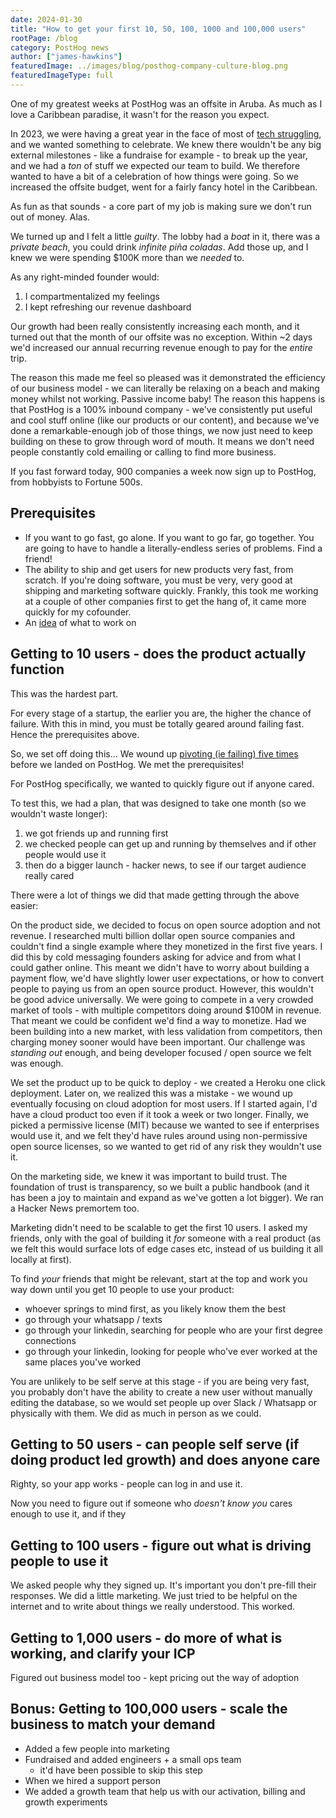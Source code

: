 ```yaml
---
date: 2024-01-30
title: "How to get your first 10, 50, 100, 1000 and 100,000 users"
rootPage: /blog
category: PostHog news
author: ["james-hawkins"]
featuredImage: ../images/blog/posthog-company-culture-blog.png
featuredImageType: full
---
```


One of my greatest weeks at PostHog was an offsite in Aruba. As much as I love a Caribbean paradise, it wasn't for the reason you expect.

In 2023, we were having a great year in the face of most of [tech struggling](https://www.theatlantic.com/ideas/archive/2023/01/tech-recession-layoffs-google-facebook-microsoft/672798/), and we wanted something to celebrate. We knew there wouldn't be any big external milestones - like a fundraise for example - to break up the year, and we had a _ton_ of stuff we expected our team to build. We therefore wanted to have a bit of a celebration of how things were going. So we increased the offsite budget, went for a fairly fancy hotel in the Caribbean.

As fun as that sounds - a core part of my job is making sure we don't run out of money. Alas.

We turned up and I felt a little *guilty*. The lobby had a _boat_ in it, there was a _private beach_, you could drink _infinite piña coladas_. Add those up, and I knew we were spending $100K more than we _needed_ to.

As any right-minded founder would:

1. I compartmentalized my feelings
2. I kept refreshing our revenue dashboard

Our growth had been really consistently increasing each month, and it turned out that the month of our offsite was no exception. Within ~2 days we'd increased our annual recurring revenue enough to pay for the _entire_ trip. 

The reason this made me feel so pleased was it demonstrated the efficiency of our business model - we can literally be relaxing on a beach and making money whilst not working. Passive income baby! The reason this happens is that PostHog is a 100% inbound company - we've consistently put useful and cool stuff online (like our products or our content), and because we've done a remarkable-enough job of those things, we now just need to keep building on these to grow through word of mouth. It means we don't need people constantly cold emailing or calling to find more business.

If you fast forward today, 900 companies a week now sign up to PostHog, from hobbyists to Fortune 500s.

<PUT IN GRAPH OF WEEKLY COMPREHENSIVE ORG SIGNUPS>

## Prerequisites

* If you want to go fast, go alone. If you want to go far, go together. You are going to have to handle a literally-endless series of problems. Find a friend! 
* The ability to ship and get users for new products very fast, from scratch. If you're doing software, you must be very, very good at shipping and marketing software quickly. Frankly, this took me working at a couple of other companies first to get the hang of, it came more quickly for my cofounder.
* An [idea](https://www.ycombinator.com/library/8g-how-to-get-startup-ideas) of what to work on

## Getting to 10 users - does the product actually function

This was the hardest part.

For every stage of a startup, the earlier you are, the higher the chance of failure. With this in mind, you must be totally geared around failing fast. Hence the prerequisites above.

So, we set off doing this... We wound up [pivoting (ie failing) five times](pivot-to-posthog) before we landed on PostHog. We met the prerequisites!

For PostHog specifically, we wanted to quickly figure out if anyone cared.

To test this, we had a plan, that was designed to take one month (so we wouldn't waste longer):
1. we got friends up and running first
1. we checked people can get up and running by themselves and if other people would use it
1. then do a bigger launch - hacker news, to see if our target audience really cared

There were a lot of things we did that made getting through the above easier:

On the product side, we decided to focus on open source adoption and not revenue. I researched multi billion dollar open source companies and couldn't find a single example where they monetized in the first five years. I did this by cold messaging founders asking for advice and from what I could gather online. This meant we didn't have to worry about building a payment flow, we'd have slightly lower user expectations, or how to convert people to paying us from an open source product. However, this wouldn't be good advice universally. We were going to compete in a very crowded market of tools - with multiple competitors doing around $100M in revenue. That meant we could be confident we'd find a way to monetize. Had we been building into a new market, with less validation from competitors, then charging money sooner would have been important. Our challenge was _standing out_ enough, and being developer focused / open source we felt was enough.

We set the product up to be quick to deploy - we created a Heroku one click deployment. Later on, we realized this was a mistake - we wound up eventually focusing on cloud adoption for most users. If I started again, I'd have a cloud product too even if it took a week or two longer. Finally, we picked a permissive license (MIT) because we wanted to see if enterprises would use it, and we felt they'd have rules around using non-permissive open source licenses, so we wanted to get rid of any risk they wouldn't use it.

On the marketing side, we knew it was important to build trust. The foundation of trust is transparency, so we built a public handbook (and it has been a joy to maintain and expand as we've gotten a lot bigger). We ran a Hacker News premortem too.

Marketing didn't need to be scalable to get the first 10 users. I asked my friends, only with the goal of building it _for_ someone with a real product (as we felt this would surface lots of edge cases etc, instead of us building it all locally at first).

To find _your_ friends that might be relevant, start at the top and work you way down until you get 10 people to use your product:

* whoever springs to mind first, as you likely know them the best
* go through your whatsapp / texts
* go through your linkedin, searching for people who are your first degree connections
* go through your linkedin, looking for people who've ever worked at the same places you've worked

You are unlikely to be self serve at this stage - if you are being very fast, you probably don't have the ability to create a new user without manually editing the database, so we would set people up over Slack / Whatsapp or physically with them. We did as much in person as we could.

## Getting to 50 users - can people self serve (if doing product led growth) and does anyone care

Righty, so your app works - people can log in and use it.

Now you need to figure out if someone who _doesn't know you_ cares enough to use it, and if they 

## Getting to 100 users - figure out what is driving people to use it

We asked people why they signed up. It's important you don't pre-fill their responses.
We did a little marketing. We just tried to be helpful on the internet and to write about things we really understood. This worked.

## Getting to 1,000 users - do more of what is working, and clarify your ICP

Figured out business model too - kept pricing out the way of adoption

## Bonus: Getting to 100,000 users - scale the business to match your demand

* Added a few people into marketing
* Fundraised and added engineers + a small ops team
  * it'd have been possible to skip this step
* When we hired a support person
* We added a growth team that help us with our activation, billing and growth experiments
